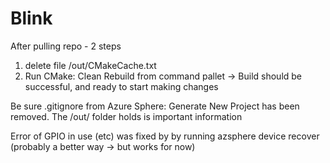 # Blink

After pulling repo - 2 steps 
1. delete file /out/CMakeCache.txt
2. Run CMake: Clean Rebuild from command pallet
-> Build should be successful, and ready to start making changes


Be sure .gitignore from Azure Sphere: Generate New Project has been removed. 
The /out/ folder holds is important information

Error of GPIO in use (etc) was fixed by by running azsphere device recover
(probably a better way -> but works for now)
